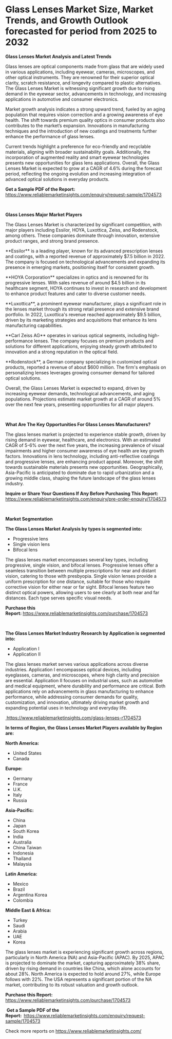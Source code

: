 <p><h1>Glass Lenses Market Size, Market Trends, and Growth Outlook forecasted for period from 2025 to 2032</h1></p><p><strong>Glass Lenses Market Analysis and Latest Trends</strong></p>
<p><p>Glass lenses are optical components made from glass that are widely used in various applications, including eyewear, cameras, microscopes, and other optical instruments. They are renowned for their superior optical clarity, scratch resistance, and longevity compared to plastic alternatives. The Glass Lenses Market is witnessing significant growth due to rising demand in the eyewear sector, advancements in technology, and increasing applications in automotive and consumer electronics.</p><p>Market growth analysis indicates a strong upward trend, fueled by an aging population that requires vision correction and a growing awareness of eye health. The shift towards premium quality optics in consumer products also contributes to the market’s expansion. Innovations in manufacturing techniques and the introduction of new coatings and treatments further enhance the performance of glass lenses.</p><p>Current trends highlight a preference for eco-friendly and recyclable materials, aligning with broader sustainability goals. Additionally, the incorporation of augmented reality and smart eyewear technologies presents new opportunities for glass lens applications. Overall, the Glass Lenses Market is expected to grow at a CAGR of 4.6% during the forecast period, reflecting the ongoing evolution and increasing integration of advanced optical solutions in everyday products.</p></p>
<p><strong>Get a Sample PDF of the Report:&nbsp;</strong> <a href="https://www.reliablemarketinsights.com/enquiry/request-sample/1704573?utm_campaign=2177&utm_medium=2&utm_source=Github&utm_content=ia&utm_term=27032025&utm_id=glass-lenses">https://www.reliablemarketinsights.com/enquiry/request-sample/1704573</a></p>
<p>&nbsp;</p>
<p><strong>Glass Lenses Major Market Players</strong></p>
<p><p>The Glass Lenses Market is characterized by significant competition, with major players including Essilor, HOYA, Luxottica, Zeiss, and Rodenstock, among others. These companies dominate through innovation, extensive product ranges, and strong brand presence.</p><p>**Essilor** is a leading player, known for its advanced prescription lenses and coatings, with a reported revenue of approximately $7.5 billion in 2022. The company is focused on technological advancements and expanding its presence in emerging markets, positioning itself for consistent growth.</p><p>**HOYA Corporation** specializes in optics and is renowned for its progressive lenses. With sales revenue of around $4.5 billion in its healthcare segment, HOYA continues to invest in research and development to enhance product features and cater to diverse customer needs.</p><p>**Luxottica**, a prominent eyewear manufacturer, plays a significant role in the lenses market through its strong retail presence and extensive brand portfolio. In 2022, Luxottica's revenue reached approximately $9.5 billion, driven by its marketing strategies and acquisitions that enhance its lens manufacturing capabilities.</p><p>**Carl Zeiss AG** operates in various optical segments, including high-performance lenses. The company focuses on premium products and solutions for different applications, enjoying steady growth attributed to innovation and a strong reputation in the optical field.</p><p>**Rodenstock**, a German company specializing in customized optical products, reported a revenue of about $600 million. The firm's emphasis on personalizing lenses leverages growing consumer demand for tailored optical solutions.</p><p>Overall, the Glass Lenses Market is expected to expand, driven by increasing eyewear demands, technological advancements, and aging populations. Projections estimate market growth at a CAGR of around 5% over the next few years, presenting opportunities for all major players.</p></p>
<p>&nbsp;</p>
<p><strong>What Are The Key Opportunities For Glass Lenses Manufacturers?</strong></p>
<p><p>The glass lenses market is projected to experience stable growth, driven by rising demand in eyewear, healthcare, and electronics. With an estimated CAGR of 5-6% over the next five years, the increasing prevalence of visual impairments and higher consumer awareness of eye health are key growth factors. Innovations in lens technology, including anti-reflective coatings and progressive lenses, are enhancing product appeal. Moreover, the shift towards sustainable materials presents new opportunities. Geographically, Asia-Pacific is anticipated to dominate due to rapid urbanization and a growing middle class, shaping the future landscape of the glass lenses industry.</p></p>
<p><strong>Inquire or Share Your Questions If Any Before Purchasing This Report:</strong> <a href="https://www.reliablemarketinsights.com/enquiry/pre-order-enquiry/1704573?utm_campaign=2177&utm_medium=2&utm_source=Github&utm_content=ia&utm_term=27032025&utm_id=glass-lenses">https://www.reliablemarketinsights.com/enquiry/pre-order-enquiry/1704573</a></p>
<p>&nbsp;</p>
<p><strong>Market Segmentation</strong></p>
<p><strong>The Glass Lenses Market Analysis by types is segmented into:</strong></p>
<p><ul><li>Progressive lens</li><li>Single vision lens</li><li>Bifocal lens</li></ul></p>
<p><p>The glass lenses market encompasses several key types, including progressive, single vision, and bifocal lenses. Progressive lenses offer a seamless transition between multiple prescriptions for near and distant vision, catering to those with presbyopia. Single vision lenses provide a uniform prescription for one distance, suitable for those who require corrective vision for either near or far sight. Bifocal lenses feature two distinct optical powers, allowing users to see clearly at both near and far distances. Each type serves specific visual needs.</p></p>
<p><strong>Purchase this Report:&nbsp;</strong><a href="https://www.reliablemarketinsights.com/purchase/1704573?utm_campaign=2177&utm_medium=2&utm_source=Github&utm_content=ia&utm_term=27032025&utm_id=glass-lenses">https://www.reliablemarketinsights.com/purchase/1704573</a></p>
<p>&nbsp;</p>
<p><strong>The Glass Lenses Market Industry Research by Application is segmented into:</strong></p>
<p><ul><li>Application I</li><li>Application II</li></ul></p>
<p><p>The glass lenses market serves various applications across diverse industries. Application I encompasses optical devices, including eyeglasses, cameras, and microscopes, where high clarity and precision are essential. Application II focuses on industrial uses, such as automotive and medical equipment, where durability and performance are critical. Both applications rely on advancements in glass manufacturing to enhance performance, while addressing consumer demands for quality, customization, and innovation, ultimately driving market growth and expanding potential uses in technology and everyday life.</p></p>
<p><a href="https://www.reliablemarketinsights.com/glass-lenses-r1704573?utm_campaign=2177&utm_medium=2&utm_source=Github&utm_content=ia&utm_term=27032025&utm_id=glass-lenses">&nbsp;https://www.reliablemarketinsights.com/glass-lenses-r1704573</a></p>
<p><strong>In terms of Region, the Glass Lenses Market Players available by Region are:</strong></p>
<p>
    <p> <strong> North America: </strong>
        <ul>
            <li>United States</li>
            <li>Canada</li>
        </ul>
        </p> 
    <p> <strong> Europe: </strong>
        <ul>
            <li>Germany</li>
            <li>France</li>
            <li>U.K.</li>
            <li>Italy</li>
            <li>Russia</li>
        </ul>
        </p> 
    <p> <strong> Asia-Pacific: </strong>
        <ul>
            <li>China</li>
            <li>Japan</li>
            <li>South Korea</li>
            <li>India</li>
            <li>Australia</li>
            <li>China Taiwan</li>
            <li>Indonesia</li>
            <li>Thailand</li>
            <li>Malaysia</li>
        </ul>
        </p> 
    <p> <strong> Latin America: </strong>
        <ul>
            <li>Mexico</li>
            <li>Brazil</li>
            <li>Argentina Korea</li>
            <li>Colombia</li>
        </ul>
        </p> 
    <p> <strong> Middle East & Africa: </strong>
        <ul>
            <li>Turkey</li>
            <li>Saudi</li>
            <li>Arabia</li>
            <li>UAE</li>
            <li>Korea</li>
        </ul>
    </p>
    </p>
<p><p>The glass lenses market is experiencing significant growth across regions, particularly in North America (NA) and Asia-Pacific (APAC). By 2025, APAC is projected to dominate the market, capturing approximately 38% share, driven by rising demand in countries like China, which alone accounts for about 28%. North America is expected to hold around 27%, while Europe follows with 22%. The USA represents a significant portion of the NA market, contributing to its robust valuation and growth outlook.</p></p>
<p><strong>Purchase this Report: </strong><a href="https://www.reliablemarketinsights.com/purchase/1704573?utm_campaign=2177&utm_medium=2&utm_source=Github&utm_content=ia&utm_term=27032025&utm_id=glass-lenses">https://www.reliablemarketinsights.com/purchase/1704573</a></p>
<p>&nbsp;<strong>Get a Sample PDF of the Report:&nbsp;&nbsp;</strong><a href="https://www.reliablemarketinsights.com/enquiry/request-sample/1704573?utm_campaign=2177&utm_medium=2&utm_source=Github&utm_content=ia&utm_term=27032025&utm_id=glass-lenses">https://www.reliablemarketinsights.com/enquiry/request-sample/1704573</a></p>
<p><strong></strong></p>
<p>Check more reports on <a href="https://www.reliablemarketinsights.com/?utm_campaign=2177&utm_medium=2&utm_source=Github&utm_content=ia&utm_term=27032025&utm_id=glass-lenses">https://www.reliablemarketinsights.com/</a></p>